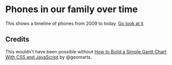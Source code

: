 # Phones in our family over time

This shows a timeline of phones from 2009 to today. [Go look at it](https://awendt.github.io/phones/)

## Credits

This wouldn't have been possible without [How to Build a Simple Gantt Chart With CSS and JavaScript](https://webdesign.tutsplus.com/tutorials/build-a-simple-gantt-chart-with-css-and-javascript--cms-33813) by @geomarts.
